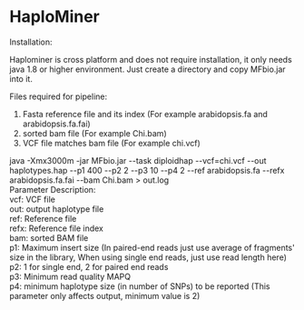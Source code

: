 # HaploMiner

Installation:

Haplominer is cross platform and does not require installation, it only needs java 1.8 or higher environment. Just create a directory and copy MFbio.jar into it.

Files required for pipeline:
1) Fasta reference file and its index (For example arabidopsis.fa and arabidopsis.fa.fai)
2) sorted bam file (For example Chi.bam)
3) VCF file matches bam file (For example chi.vcf)


java -Xmx3000m -jar MFbio.jar --task diploidhap --vcf=chi.vcf --out haplotypes.hap --p1 400 --p2 2 --p3 10 --p4 2 --ref arabidopsis.fa --refx arabidopsis.fa.fai --bam Chi.bam > out.log </br>
Parameter Description:</br>
vcf: VCF file</br>
out: output haplotype file</br>
ref: Reference file</br>
refx: Reference file index</br> 
bam: sorted BAM file</br>
p1: Maximum insert size (In paired-end reads just use average of fragments' size in the library, When using single end reads, just use read length here)</br>
p2: 1 for single end, 2 for paired end reads</br>
p3: Minimum read quality MAPQ</br>
p4: minimum haplotype size (in number of SNPs) to be reported (This parameter only affects output, minimum value is 2)</br>


